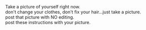 <html><body><span>Take a picture of yourself right now.<br>don't change your clothes, don't fix your hair...just take a picture.<br>post that picture with NO editing.<br>post these instructions with your picture.<br><br></span></body></html>